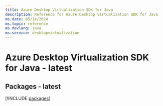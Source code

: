 ```yaml
---
title: Azure Desktop Virtualization SDK for Java
description: Reference for Azure Desktop Virtualization SDK for Java
ms.date: 05/14/2024
ms.topic: reference
ms.devlang: java
ms.service: desktopvirtualization
---
```

# Azure Desktop Virtualization SDK for Java - latest
## Packages - latest
[!INCLUDE [packages](desktop-virtualization-index.md)]